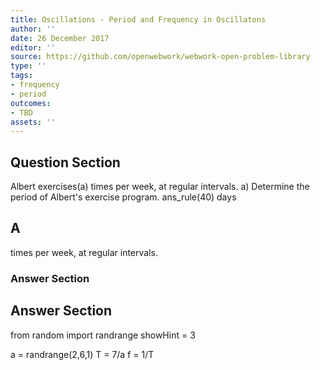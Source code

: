 ```yaml
---
title: Oscillations - Period and Frequency in Oscillatons
author: ''
date: 26 December 2017
editor: ''
source: https://github.com/openwebwork/webwork-open-problem-library
type: ''
tags:
- frequency
- period
outcomes:
- TBD
assets: ''
---
```


## Question Section 

Albert exercises(a) times per week, at regular intervals.
a) Determine the period of Albert's exercise program.
ans_rule(40) days
## A
times per week, at regular intervals.
### Answer Section


## Answer Section

from random import randrange
showHint = 3

a = randrange(2,6,1)
T = 7/a
f = 1/T
